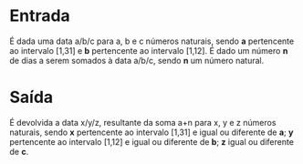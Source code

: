 # Entrada
É dada uma data a/b/c para a, b e c números naturais, sendo **a**  pertencente ao intervalo [1,31] e **b** pertencente ao intervalo [1,12].
É dado um número **n** de dias a serem somados à data a/b/c, sendo **n** um número natural.
# Saída
É devolvida a data x/y/z, resultante da soma a+n para x, y e z números naturais, sendo **x** pertencente ao intervalo [1,31] e igual ou diferente de **a**; **y** pertencente ao intervalo [1,12] e igual ou diferente de **b**; **z** igual ou diferente de **c**.